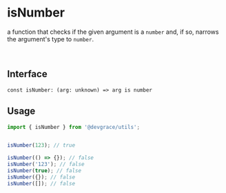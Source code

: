 # isNumber

a function that checks if the given argument is a `number` and, if so, narrows the argument's type to `number`.

<br />

## Interface
```tsx title="typescript"
const isNumber: (arg: unknown) => arg is number
```

## Usage
```ts
import { isNumber } from '@devgrace/utils';


isNumber(123); // true

isNumber(() => {}); // false
isNumber('123'); // false
isNumber(true); // false
isNumber({}); // false
isNumber([]); // false
```